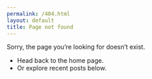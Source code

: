 ```yaml
---
permalink: /404.html
layout: default
title: Page not found
---
```


Sorry, the page you’re looking for doesn’t exist.

- Head back to the home page.
- Or explore recent posts below.


